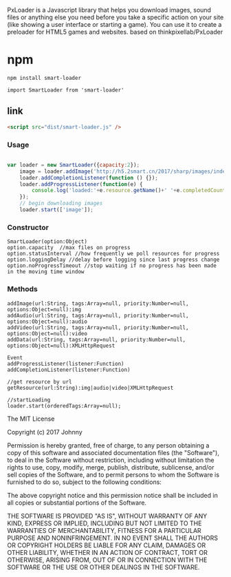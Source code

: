 PxLoader is a Javascript library that helps you download images, sound files or anything else you need before you take a specific action on your site (like showing a user interface or starting a game). You can use it to create a preloader for HTML5 games and websites.
based on thinkpixellab/PxLoader
# npm
```
npm install smart-loader

import SmartLoader from 'smart-loader'

```
## link
```html
<script src="dist/smart-loader.js" />

```



### Usage
```javascript

var loader = new SmartLoader({capacity:2});
    image = loader.addImage('http://h5.2smart.cn/2017/sharp/images/index_bg.jpg',['image'],9)
    loader.addCompletionListener(function () {});
    loader.addProgressListener(function(e) {
        console.log('loaded:'+e.resource.getName()+' '+e.completedCount + ' / ' + e.totalCount)
    });
    // begin downloading images
    loader.start(['image']);

```
### Constructor
```
SmartLoader(option:Object)
option.capacity  //max files on progress
option.statusInterval //how frequently we poll resources for progress
option.loggingDelay //delay before logging since last progress change
option.noProgressTimeout //stop waiting if no progress has been made in the moving time window

```


### Methods
```
addImage(url:String, tags:Array=null, priority:Number=null, options:Object=null):img
addAudio(url:String, tags:Array=null, priority:Number=null, options:Object=null):audio
addVideo(url:String, tags:Array=null, priority:Number=null, options:Object=null):video
addData(url:String, tags:Array=null, priority:Number=null, options:Object=null):XMLHttpRequest

Event
addProgressListener(listener:Function)
addCompletionListener(listener:Function)

//get resource by url
getResource(url:String):img|audio|video|XMLHttpRequest

//startLoading
loader.start(orderedTags:Array=null);

```



















The MIT License

Copyright (c) 2017 Johnny

Permission is hereby granted, free of charge, to any person obtaining a copy of this software and associated documentation files (the "Software"), to deal in the Software without restriction, including without limitation the rights to use, copy, modify, merge, publish, distribute, sublicense, and/or sell copies of the Software, and to permit persons to whom the Software is furnished to do so, subject to the following conditions:

The above copyright notice and this permission notice shall be included in all copies or substantial portions of the Software.

THE SOFTWARE IS PROVIDED "AS IS", WITHOUT WARRANTY OF ANY KIND, EXPRESS OR IMPLIED, INCLUDING BUT NOT LIMITED TO THE WARRANTIES OF MERCHANTABILITY, FITNESS FOR A PARTICULAR PURPOSE AND NONINFRINGEMENT. IN NO EVENT SHALL THE AUTHORS OR COPYRIGHT HOLDERS BE LIABLE FOR ANY CLAIM, DAMAGES OR OTHER LIABILITY, WHETHER IN AN ACTION OF CONTRACT, TORT OR OTHERWISE, ARISING FROM, OUT OF OR IN CONNECTION WITH THE SOFTWARE OR THE USE OR OTHER DEALINGS IN THE SOFTWARE.